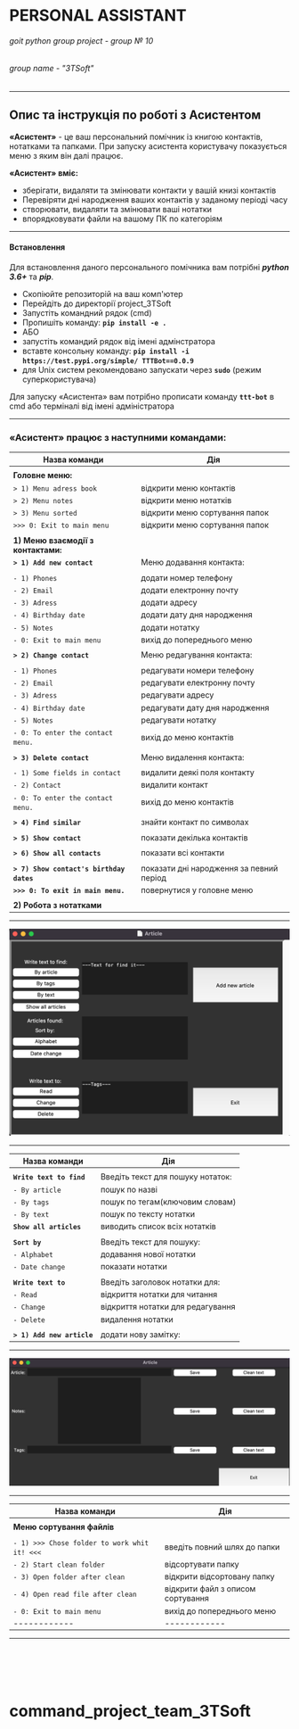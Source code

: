 
# **PERSONAL ASSISTANT**
###### goit python group project - group № 10 
###### group name - "3TSoft"

------------
##  Опис та інструкція по роботі з Асистентом

**«Асистент»** - це ваш персональний помічник із книгою контактів, нотатками та папками. При запуску асистента користувачу показується меню з яким він далі працює.

**«Асистент» вміє:**
- зберігати, видаляти та змінювати контакти у вашій книзі контактів
- Перевіряти дні народження ваших контактів у заданому періоді часу
- створювати, видаляти та змінювати ваші нотатки
- впорядковувати файли на вашому ПК по категоріям
------------

#### Встановлення

Для встановлення даного персонального помічника вам потрібні ***python 3.6+*** та ***pip***.

- Скопіюйте репозиторій на ваш комп'ютер
- Перейдіть до директорії project_3TSoft
- Запустіть командний рядок (cmd)
- Пропишіть команду: **`pip install -e .`**
- АБО 
- запустіть командий рядок від імені адмінстратора 
- вставте консольну команду: **`pip install -i https://test.pypi.org/simple/ TTTBot==0.0.9`**
- для Unix систем рекомендовано запускати через **`sudo`** (режим суперкористувача)


Для запуску «Асистента» вам потрібно прописати команду **`ttt-bot`** в cmd або терміналі від імені адміністратора 

------------

###  «Асистент» працює з наступними командами:

| Назва команди |  Дія |
| ------------ | ------------ |
|||
|**Головне меню:**||
| `> 1) Menu adress book` | відкрити меню контактів |
| `> 2) Menu notes`  | відкрити меню нотатків |
| `> 3) Menu sorted`  | відкрити меню сортування папок |
| `>>> 0: Exit to main menu`  | відкрити меню сортування папок |
|||
|**1) Меню взаємодії з контактами:**||
| **`> 1) Add new contact`** | Меню додавання контакта: |
|||
| `- 1) Phones`  | додати номер телефону |
| `- 2) Email`  | додати електронну почту |
| `- 3) Adress`  | додати адресу |
| `- 4) Birthday date`  | додати дату дня народження |
| `- 5) Notes`  | додати нотатку |
| `- 0: Exit to main menu`  | вихід до попереднього меню |
|||
| **`> 2) Change contact`** | Меню редагування контакта: |
|||
| `- 1) Phones`  | редагувати номери телефону |
| `- 2) Email`  | редагувати електронну почту |
| `- 3) Adress`  | редагувати адресу |
| `- 4) Birthday date`  | редагувати дату дня народження |
| `- 5) Notes`  | редагувати нотатку |
| `- 0: To enter the contact menu.`  | вихід до меню контактів|
|||
| **`> 3) Delete contact`** | Меню видалення контакта: |
|||
| `- 1) Some fields in contact`  | видалити деякі поля контакту |
| `- 2) Contact`  | видалити контакт |
| `- 0: To enter the contact menu.`  | вихід до меню контактів|
|||
| **`> 4) Find similar`** | знайти контакт по символах|
|||
| **`> 5) Show contact`** | показати декілька контактів  |
|||
| **`> 6) Show all contacts`** | показати всі контакти|
|||
| **`> 7) Show contact's birthday dates`** | показати дні народження за певний період|
| **`>>> 0: To exit in main menu.`** | повернутися у головне меню|
|||
|**2) Робота з нотатками**||

------------

 <p align="center">
<img src="https://github.com/AndriiTruba/-pictures/blob/main/menu_notes.png">
</p>

------------

| Назва команди |  Дія |
| ------------ | ------------ |
|||
| **`Write text to find`** | Введіть текст для пошуку нотаток: |
| `- By article`  | пошук по назві |
| `- By tags`  | пошук по тегам(ключовим словам) |
| `- By text`  | пошук по тексту нотатки  |
| **`Show all articles`** | виводить список всіх нотатків |
|||
| **`Sort by`** | Введіть текст для пошуку: |
| `- Alphabet` | додавання нової нотатки |
| `- Date change` | показати нотатки |
|||
| **`Write text to`** | Введіть заголовок нотатки для: |
| `- Read`  | відкриття нотатки для читання |
| `- Change`  | відкриття нотатки для редагування |
| `- Delete`  | видалення нотатки |
|||
| **`> 1) Add new article`** | додати нову замітку: |

------------

</p>
<img src="https://github.com/AndriiTruba/-pictures/blob/main/menu_add_note.png">
</p>

------------

| Назва команди |  Дія |
| ------------ | ------------ |
|||
|**Меню сортування файлів**||
|||
| `- 1) >>> Chose folder to work whit it! <<<`  |  введіть повний шлях до папки |
| `- 2) Start clean folder`  | відсортувати папку |
| `- 3) Open folder after clean`  | відкрити відсортовану папку |
| `- 4) Open read file after clean`  | відкрити файл з описом сортування |
| `- 0: Exit to main menu`  | вихід до попереднього меню |
| ------------ | ------------ |

------------
‎
=======
# command_project_team_3TSoft

